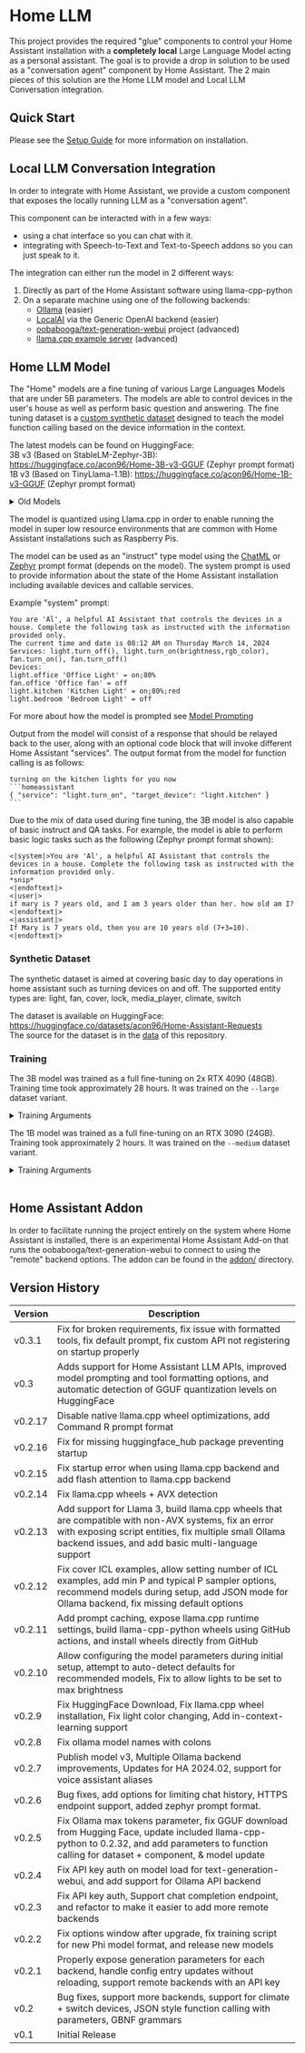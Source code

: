 # Home LLM
This project provides the required "glue" components to control your Home Assistant installation with a **completely local** Large Language Model acting as a personal assistant. The goal is to provide a drop in solution to be used as a "conversation agent" component by Home Assistant.  The 2 main pieces of this solution are the Home LLM model and Local LLM Conversation integration.

## Quick Start
Please see the [Setup Guide](./docs/Setup.md) for more information on installation.

## Local LLM Conversation Integration
In order to integrate with Home Assistant, we provide a custom component that exposes the locally running LLM as a "conversation agent".

This component can be interacted with in a few ways:  
- using a chat interface so you can chat with it.
- integrating with Speech-to-Text and Text-to-Speech addons so you can just speak to it.

The integration can either run the model in 2 different ways:
1. Directly as part of the Home Assistant software using llama-cpp-python
2. On a separate machine using one of the following backends:
    - [Ollama](https://ollama.com/) (easier)
    - [LocalAI](https://localai.io/) via the Generic OpenAI backend (easier)
    - [oobabooga/text-generation-webui](https://github.com/oobabooga/text-generation-webui) project (advanced)
    - [llama.cpp example server](https://github.com/ggerganov/llama.cpp/blob/master/examples/server/README.md) (advanced)

## Home LLM Model
The "Home" models are a fine tuning of various Large Languages Models that are under 5B parameters.  The models are able to control devices in the user's house as well as perform basic question and answering.  The fine tuning dataset is a [custom synthetic dataset](./data) designed to teach the model function calling based on the device information in the context.

The latest models can be found on HuggingFace:  
3B v3 (Based on StableLM-Zephyr-3B): https://huggingface.co/acon96/Home-3B-v3-GGUF  (Zephyr prompt format)  
1B v3 (Based on TinyLlama-1.1B): https://huggingface.co/acon96/Home-1B-v3-GGUF  (Zephyr prompt format)  

<details>

<summary>Old Models</summary>  

3B v2 (Based on Phi-2): https://huggingface.co/acon96/Home-3B-v2-GGUF  (ChatML prompt format)  
1B v2 (Based on Phi-1.5): https://huggingface.co/acon96/Home-1B-v2-GGUF  (ChatML prompt format)  
1B v1 (Based on Phi-1.5): https://huggingface.co/acon96/Home-1B-v1-GGUF  (ChatML prompt format)  

NOTE: The models below are only compatible with version 0.2.17 and older!
3B v1 (Based on Phi-2): https://huggingface.co/acon96/Home-3B-v1-GGUF  (ChatML prompt format)  

</details>

The model is quantized using Llama.cpp in order to enable running the model in super low resource environments that are common with Home Assistant installations such as Raspberry Pis.

The model can be used as an "instruct" type model using the [ChatML](https://github.com/MicrosoftDocs/azure-docs/blob/main/articles/ai-services/openai/includes/chat-markup-language.md) or [Zephyr](https://huggingface.co/HuggingFaceH4/zephyr-7b-alpha/discussions/3) prompt format (depends on the model). The system prompt is used to provide information about the state of the Home Assistant installation including available devices and callable services.

Example "system" prompt: 
```
You are 'Al', a helpful AI Assistant that controls the devices in a house. Complete the following task as instructed with the information provided only.
The current time and date is 08:12 AM on Thursday March 14, 2024
Services: light.turn_off(), light.turn_on(brightness,rgb_color), fan.turn_on(), fan.turn_off()
Devices:
light.office 'Office Light' = on;80%
fan.office 'Office fan' = off
light.kitchen 'Kitchen Light' = on;80%;red
light.bedroom 'Bedroom Light' = off
```

For more about how the model is prompted see [Model Prompting](/docs/Model%20Prompting.md)

Output from the model will consist of a response that should be relayed back to the user, along with an optional code block that will invoke different Home Assistant "services". The output format from the model for function calling is as follows:

`````
turning on the kitchen lights for you now
```homeassistant
{ "service": "light.turn_on", "target_device": "light.kitchen" }
```
`````

Due to the mix of data used during fine tuning, the 3B model is also capable of basic instruct and QA tasks. For example, the model is able to perform basic logic tasks such as the following (Zephyr prompt format shown):

```
<|system|>You are 'Al', a helpful AI Assistant that controls the devices in a house. Complete the following task as instructed with the information provided only.
*snip*
<|endoftext|>
<|user|>
if mary is 7 years old, and I am 3 years older than her. how old am I?<|endoftext|>
<|assistant|>
If Mary is 7 years old, then you are 10 years old (7+3=10).<|endoftext|>
```

### Synthetic Dataset
The synthetic dataset is aimed at covering basic day to day operations in home assistant such as turning devices on and off.
The supported entity types are: light, fan, cover, lock, media_player, climate, switch

The dataset is available on HuggingFace: https://huggingface.co/datasets/acon96/Home-Assistant-Requests  
The source for the dataset is in the [data](/data) of this repository.

### Training
The 3B model was trained as a full fine-tuning on 2x RTX 4090 (48GB). Training time took approximately 28 hours. It was trained on the `--large` dataset variant.

<details>
<summary>Training Arguments</summary>

```console
accelerate launch --config_file fsdp_config.yaml train.py \
    --run_name home-3b \
    --base_model stabilityai/stablelm-zephyr-3b \
    --bf16 \
    --train_dataset data/home_assistant_train.jsonl \
    --learning_rate 1e-5 --batch_size 64 --epochs 1 \
    --micro_batch_size 2 --gradient_checkpointing --group_by_length \
    --ctx_size 2048 \
    --save_steps 50 --save_total_limit 10 --eval_steps 100 --logging_steps 2
```

</details>

The 1B model was trained as a full fine-tuning on an RTX 3090 (24GB). Training took approximately 2 hours. It was trained on the `--medium` dataset variant.

<details>
<summary>Training Arguments</summary>

```console
python3 train.py \
    --run_name home-1b \
    --base_model TinyLlama/TinyLlama-1.1B-Chat-v1.0 \
    --bf16 \
    --train_dataset data/home_assistant_train.jsonl \
    --test_dataset data/home_assistant_test.jsonl \
    --learning_rate 2e-5 --batch_size 32 \
    --micro_batch_size 8 --gradient_checkpointing --group_by_length \
    --ctx_size 2048 --save_steps 100 --save_total_limit 10
```

</details>
<br/>

## Home Assistant Addon
In order to facilitate running the project entirely on the system where Home Assistant is installed, there is an experimental Home Assistant Add-on that runs the oobabooga/text-generation-webui to connect to using the "remote" backend options.  The addon can be found in the [addon/](./addon/README.md) directory.


## Version History
| Version | Description                                                                                                                                                                                                          |
|---------|----------------------------------------------------------------------------------------------------------------------------------------------------------------------------------------------------------------------|
| v0.3.1  | Fix for broken requirements, fix issue with formatted tools, fix default prompt, fix custom API not registering on startup properly                                                                                  |
| v0.3    | Adds support for Home Assistant LLM APIs, improved model prompting and tool formatting options, and automatic detection of GGUF quantization levels on HuggingFace                                                   |
| v0.2.17 | Disable native llama.cpp wheel optimizations, add Command R prompt format                                                                                                                                            |
| v0.2.16 | Fix for missing huggingface_hub package preventing startup                                                                                                                                                           |
| v0.2.15 | Fix startup error when using llama.cpp backend and add flash attention to llama.cpp backend                                                                                                                          |
| v0.2.14 | Fix llama.cpp wheels + AVX detection                                                                                                                                                                                 |
| v0.2.13 | Add support for Llama 3, build llama.cpp wheels that are compatible with non-AVX systems, fix an error with exposing script entities, fix multiple small Ollama backend issues, and add basic multi-language support |
| v0.2.12 | Fix cover ICL examples, allow setting number of ICL examples, add min P and typical P sampler options, recommend models during setup, add JSON mode for Ollama backend, fix missing default options                  |
| v0.2.11 | Add prompt caching, expose llama.cpp runtime settings, build llama-cpp-python wheels using GitHub actions, and install wheels directly from GitHub                                                                   |
| v0.2.10 | Allow configuring the model parameters during initial setup, attempt to auto-detect defaults for recommended models, Fix to allow lights to be set to max brightness                                                 |
| v0.2.9  | Fix HuggingFace Download, Fix llama.cpp wheel installation, Fix light color changing, Add in-context-learning support                                                                                                |
| v0.2.8  | Fix ollama model names with colons                                                                                                                                                                                   |
| v0.2.7  | Publish model v3, Multiple Ollama backend improvements, Updates for HA 2024.02, support for voice assistant aliases                                                                                                  |
| v0.2.6  | Bug fixes, add options for limiting chat history, HTTPS endpoint support, added zephyr prompt format.                                                                                                                |
| v0.2.5  | Fix Ollama max tokens parameter, fix GGUF download from Hugging Face, update included llama-cpp-python to 0.2.32, and add parameters to function calling for dataset + component, & model update                     |
| v0.2.4  | Fix API key auth on model load for text-generation-webui, and add support for Ollama API backend                                                                                                                     |
| v0.2.3  | Fix API key auth, Support chat completion endpoint, and refactor to make it easier to add more remote backends                                                                                                       |
| v0.2.2  | Fix options window after upgrade, fix training script for new Phi model format, and release new models                                                                                                               |
| v0.2.1  | Properly expose generation parameters for each backend, handle config entry updates without reloading, support remote backends with an API key                                                                       |
| v0.2    | Bug fixes, support more backends, support for climate + switch devices, JSON style function calling with parameters, GBNF grammars                                                                                   |
| v0.1    | Initial Release                                                                                                                                                                                                      |
